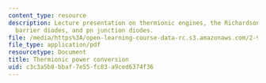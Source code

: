 ```yaml
---
content_type: resource
description: Lecture presentation on thermionic engines, the Richardson formula, Schottky
  barrier diodes, and pn junction diodes.
file: /media/https%3A/open-learning-course-data-rc.s3.amazonaws.com/2-997-direct-solar-thermal-to-electrical-energy-conversion-technologies-fall-2009/c3c3a5b8bbaf7e55fc83a9ced6374f36_MIT2_997F09_lec06.pdf
file_type: application/pdf
resourcetype: Document
title: Thermionic power conversion
uid: c3c3a5b8-bbaf-7e55-fc83-a9ced6374f36
---
```

